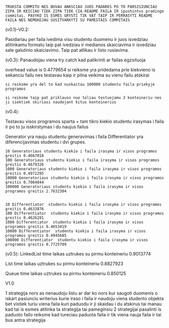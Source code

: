  ```
 TRUKSTA COMMITU NES BUVAU ANKSCIAU JUOS PADARES PO TO PARSISIUNCIAU ZIPA IR KEICIAU TIEK ZIPA TIEK CIA README FAILA IR ipushintus pradingo commitai. PAVYKO IS ESMES GRYSTI TIK VAT TAIP IR PERRASYTI README FAILA NES NEMOKEJAU SUSITVARKYTI SU PAMESTAIS COMMITAIS
 
 ```
 
 
 
 
 
 (v0.1)-V0.2:
 
 Pasidariau per faila ivedima visu studentu duomenu ir juos isvedziau atitinkamu formatu taip pat ivedziau ir medianos skaiciavima
 ir isvedziau sale galutinio skaiciavimo. Taip pat atlikau ir listo rusiavima.

 
  (v0.3):
  Panaudojau viena try catch kad patikrinti ar failas egzsituoja
  
   overhead value is  0.4779654
    si reiksme yra pridedama prie kiekvieno is sekanciu failu nes testavau kaip ir pilna veikima su vienu failu atskirai
    
    si reiksme yra del to kad nuskaitau 100000 studentu faila priekyje programos 
    
    si reiksme taip pat priklauso nuo toliau testuojamu 3 konteineriu nes ji siektiek skiriasi naudojant kitus konteinerius 
  (v0.4):
  
  Testavau visos programos sparta + tam tikro kiekio studentu irasymas i faila ir po to ju isskirstymas i du naujus failus
  
  Generator yra nauju studentu generavimas i faila
  Differentiator yra diferencijavimas studentu i dvi grupes.
  ```
10 Generatoriaus studentu kiekio i faila irasyma ir visos programos greitis 0.4667018
100 Generatoriaus studentu kiekio i faila irasyma ir visos programos greitis 0.4679326
1000 Generatoriaus studentu kiekio i faila irasyma ir visos programos greitis 0.4972285
10000 Generatoriaus studentu kiekio i faila irasyma ir visos programos greitis 0.7064844
100000 Generatoriaus studentu kiekio i faila irasyma ir visos programos greitis 2.7632304


10 Differentiator  studentu kiekio i faila irasyma ir visos programos greitis 0.4633876
100 Differentiator  studentu kiekio i faila irasyma ir visos programos greitis 0.4626281
1000 Differentiator  studentu kiekio i faila irasyma ir visos programos greitis 0.4653419
10000 Differentiator  studentu kiekio i faila irasyma ir visos programos greitis 0.4945685
100000 Differentiator  studentu kiekio i faila irasyma ir visos programos greitis 0.7725709

```
  (v0.5):
LinkedList time
laikas uztrukes su pirmu konteineriu 0.9013774

List time
laikas uztrukes su pirmu konteineriu  0.8827923

Queue time
laikas uztrukes su pirmu konteineriu  0.850125






V1.0


1 strategija 
nors as nenaudoju listu ar dar ko nors kur saugoti duomenis o iskart pasiunciu writerius kurie iraso i faila ir naudoju viena studento objekta bet vistiek turiu viena faila kuri paduodu ir ji skaidau i du atskirus tai manau kad tai is esmes atitinka ta strategija tai pameginsiu 2 strategijai pasalinti is paduoto failo reiksme kad tureciau paduota faila ir tik viena nauja faila ir tai bus antra strategija
